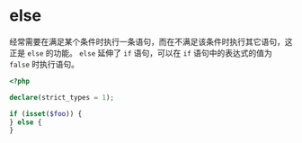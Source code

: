 # else

经常需要在满足某个条件时执行一条语句，而在不满足该条件时执行其它语句，这正是 `else` 的功能。 `else` 延伸了 `if` 语句，可以在 `if` 语句中的表达式的值为 `false` 时执行语句。

```php
<?php

declare(strict_types = 1);

if (isset($foo)) {
} else {
}

```


